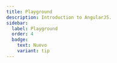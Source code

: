 ```yaml
---
title: Playground
description: Introduction to AngularJS.
sidebar:
  label: Playground
  order: 4
  badge:
    text: Nuevo
    variant: tip
---
```


